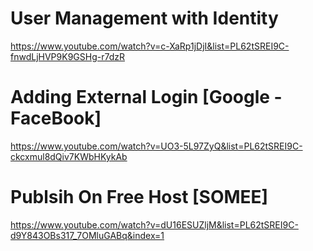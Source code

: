 # User Management with Identity

https://www.youtube.com/watch?v=c-XaRp1jDjI&list=PL62tSREI9C-fnwdLjHVP9K9GSHg-r7dzR

# Adding External Login [Google - FaceBook]

https://www.youtube.com/watch?v=UO3-5L97ZyQ&list=PL62tSREI9C-ckcxmul8dQiv7KWbHKykAb

# Publsih On Free Host [SOMEE]

https://www.youtube.com/watch?v=dU16ESUZljM&list=PL62tSREI9C-d9Y843OBs317_7OMluGABq&index=1

